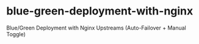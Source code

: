 # blue-green-deployment-with-nginx
Blue/Green Deployment with Nginx Upstreams (Auto-Failover + Manual Toggle)
